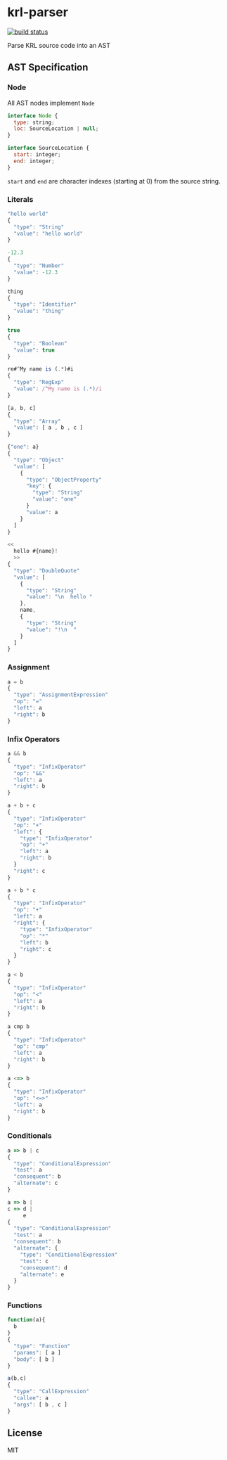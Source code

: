 # krl-parser

[![build status](https://secure.travis-ci.org/farskipper/node-krl-parser.svg)](https://travis-ci.org/farskipper/node-krl-parser)

Parse KRL source code into an AST

## AST Specification

### Node
All AST nodes implement `Node`
```js
interface Node {
  type: string;
  loc: SourceLocation | null;
}
```
```js
interface SourceLocation {
  start: integer;
  end: integer;
}
```
`start` and `end` are character indexes (starting at 0) from the source string.

### Literals

```js
"hello world"
{
  "type": "String"
  "value": "hello world"
}

-12.3
{
  "type": "Number"
  "value": -12.3
}

thing
{
  "type": "Identifier"
  "value": "thing"
}

true
{
  "type": "Boolean"
  "value": true
}

re#^My name is (.*)#i
{
  "type": "RegExp"
  "value": /^My name is (.*)/i
}

[a, b, c]
{
  "type": "Array"
  "value": [ a , b , c ]
}

{"one": a}
{
  "type": "Object"
  "value": [
    {
      "type": "ObjectProperty"
      "key": {
        "type": "String"
        "value": "one"
      }
      "value": a
    }
  ]
}

<<
  hello #{name}!
  >>
{
  "type": "DoubleQuote"
  "value": [
    {
      "type": "String"
      "value": "\n  hello "
    },
    name,
    {
      "type": "String"
      "value": "!\n  "
    }
  ]
}
```

### Assignment

```js
a = b
{
  "type": "AssignmentExpression"
  "op": "="
  "left": a
  "right": b
}
```

### Infix Operators

```js
a && b
{
  "type": "InfixOperator"
  "op": "&&"
  "left": a
  "right": b
}

a + b + c
{
  "type": "InfixOperator"
  "op": "+"
  "left": {
    "type": "InfixOperator"
    "op": "+"
    "left": a
    "right": b
  }
  "right": c
}

a + b * c
{
  "type": "InfixOperator"
  "op": "+"
  "left": a
  "right": {
    "type": "InfixOperator"
    "op": "*"
    "left": b
    "right": c
  }
}

a < b
{
  "type": "InfixOperator"
  "op": "<"
  "left": a
  "right": b
}

a cmp b
{
  "type": "InfixOperator"
  "op": "cmp"
  "left": a
  "right": b
}

a <=> b
{
  "type": "InfixOperator"
  "op": "<=>"
  "left": a
  "right": b
}
```

### Conditionals

```js
a => b | c
{
  "type": "ConditionalExpression"
  "test": a
  "consequent": b
  "alternate": c
}

a => b |
c => d |
     e
{
  "type": "ConditionalExpression"
  "test": a
  "consequent": b
  "alternate": {
    "type": "ConditionalExpression"
    "test": c
    "consequent": d
    "alternate": e
  }
}
```

### Functions

```js
function(a){
  b
}
{
  "type": "Function"
  "params": [ a ]
  "body": [ b ]
}

a(b,c)
{
  "type": "CallExpression"
  "callee": a
  "args": [ b , c ]
}
```

## License
MIT
